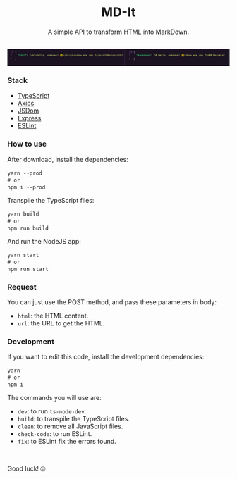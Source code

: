 <h1 align="center">MD-It</h1>
<p align="center">A simple API to transform HTML into MarkDown.</p>

<br/>

<img  align="center" src="./static/example.png">

### Stack

- [TypeScript](https://www.typescriptlang.org/)
- [Axios](https://axios-http.com/docs/intro)
- [JSDom](https://www.npmjs.com/package/jsdom)
- [Express](https://expressjs.com/)
- [ESLint](https://eslint.org/)

### How to use

After download, install the dependencies:

```
yarn --prod
# or
npm i --prod
```

Transpile the TypeScript files:

```
yarn build
# or
npm run build
```

And run the NodeJS app:

```
yarn start
# or
npm run start
```

### Request

You can just use the POST method, and pass these parameters in body:

- `html`: the HTML content.
- `url`: the URL to get the HTML.

### Development

If you want to edit this code, install the development dependencies:

```
yarn
# or
npm i
```

The commands you will use are:

- `dev`: to run `ts-node-dev`.
- `build`: to transpile the TypeScript files.
- `clean`: to remove all JavaScript files.
- `check-code`: to run ESLint.
- `fix`: to ESLint fix the errors found.

<br>

Good luck! 🤓
